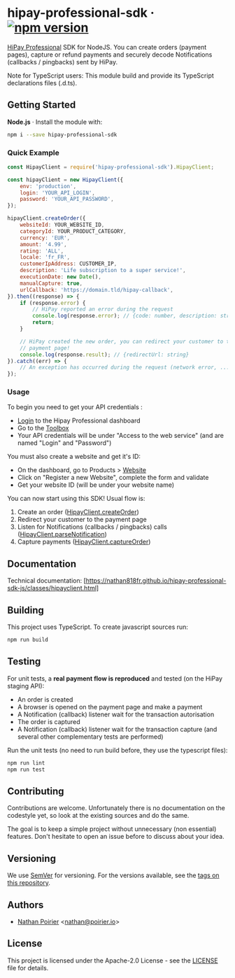 # hipay-professional-sdk &middot; [![npm version](https://badge.fury.io/js/hipay-professional-sdk.svg)](https://badge.fury.io/js/hipay-professional-sdk)

[HiPay Professional](https://hipay.com/en/hipay-professional) SDK for NodeJS.
You can create orders (payment pages), capture or refund payments and securely
decode Notifications (callbacks / pingbacks) sent by HiPay.

Note for TypeScript users:
This module build and provide its TypeScript declarations files (.d.ts).

## Getting Started

**Node.js** &middot; Install the module with:
```sh
npm i --save hipay-professional-sdk
```

### Quick Example
```javascript
const HipayClient = require('hipay-professional-sdk').HipayClient;

const hipayClient = new HipayClient({
    env: 'production',
    login: 'YOUR_API_LOGIN',
    password: 'YOUR_API_PASSWORD',
});

hipayClient.createOrder({
    websiteId: YOUR_WEBSITE_ID,
    categoryId: YOUR_PRODUCT_CATEGORY,
    currency: 'EUR',
    amount: '4.99',
    rating: 'ALL',
    locale: 'fr_FR',
    customerIpAddress: CUSTOMER_IP,
    description: 'Life subscription to a super service!',
    executionDate: new Date(),
    manualCapture: true,
    urlCallback: 'https://domain.tld/hipay-callback',
}).then((response) => {
    if (response.error) {
        // HiPay reported an error during the request
        console.log(response.error); // {code: number, description: string}
        return;
    }

    // HiPay created the new order, you can redirect your customer to the
    // payment page!
    console.log(response.result); // {redirectUrl: string}
}).catch((err) => {
    // An exception has occurred during the request (network error, ...)
});
```

### Usage

To begin you need to get your API credentials :
- [Login](https://www.hipaydirect.com/auth/login) to the Hipay Professional
dashboard
- Go to the [Toolbox](https://professional.hipay.com/toolbox/)
- Your API credentials will be under "Access to the web service" (and are named
"Login" and "Password")

You must also create a website and get it's ID:
- On the dashboard, go to Products > [Website](https://professional.hipay.com/product/website)
- Click on "Register a new Website", complete the form and validate
- Get your website ID (will be under your website name)

You can now start using this SDK! Usual flow is:
1. Create an order ([HipayClient.createOrder](https://nathan818fr.github.io/hipay-professional-sdk-js/classes/hipayclient.html#createorder))
2. Redirect your customer to the payment page
3. Listen for Notifications (callbacks / pingbacks) calls ([HipayClient.parseNotification](https://nathan818fr.github.io/hipay-professional-sdk-js/classes/hipayclient.html#parsenotification))
4. Capture payments ([HipayClient.captureOrder](https://nathan818fr.github.io/hipay-professional-sdk-js/classes/hipayclient.html#captureorder))

## Documentation

Technical documentation: [https://nathan818fr.github.io/hipay-professional-sdk-js/classes/hipayclient.html]

## Building

This project uses TypeScript. To create javascript sources run:
```sh
npm run build
```

## Testing

For unit tests, a **real payment flow is reproduced** and tested (on the HiPay
staging API):
- An order is created
- A browser is opened on the payment page and make a payment
- A Notification (callback) listener wait for the transaction autorisation
- The order is captured
- A Notification (callback) listener wait for the transaction capture
(and several other complementary tests are performed)

Run the unit tests (no need to run build before, they use the typescript files):
```sh
npm run lint
npm run test
```

## Contributing

Contributions are welcome. Unfortunately there is no documentation on the
codestyle yet, so look at the existing sources and do the same.

The goal is to keep a simple project without unnecessary (non essential)
features.
Don't hesitate to open an issue before to discuss about your idea.

## Versioning

We use [SemVer](http://semver.org/) for versioning. For the versions available,
see the [tags on this repository](https://github.com/nathan818fr/hipay-professional-sdk-js/tags).

## Authors

- [Nathan Poirier](https://github.com/nathan818fr) &lt;nathan@poirier.io&gt;

## License

This project is licensed under the Apache-2.0 License - see the
[LICENSE](./LICENSE) file for details.
